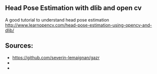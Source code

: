 Head Pose Estimation with dlib and open cv
---


A good tutorial to understand head pose estimation
http://www.learnopencv.com/head-pose-estimation-using-opencv-and-dlib/

## Sources:

* https://github.com/severin-lemaignan/gazr
*
*
